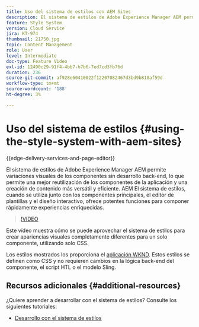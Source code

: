 ```yaml
---
title: Uso del sistema de estilos con AEM Sites
description: El sistema de estilos de Adobe Experience Manager AEM permite variaciones visuales de los componentes sin desarrollo back-end, lo que permite una mejor reutilización de los componentes de la aplicación y una creación de contenido más versátil y eficiente. AEM El sistema de estilos, cuando se utiliza junto con los componentes principales, el editor de plantillas y el diseño interactivo, ofrece potentes funciones para componer rápidamente experiencias enriquecidas.
feature: Style System
version: Cloud Service
jira: KT-974
thumbnail: 21750.jpg
topic: Content Management
role: User
level: Intermediate
doc-type: Feature Video
exl-id: 12490c29-91f4-4bb7-b7b6-7ed7cd3fb76d
duration: 236
source-git-commit: af928e60410022f12207082467d3bd9b818af59d
workflow-type: tm+mt
source-wordcount: '188'
ht-degree: 3%

---
```


# Uso del sistema de estilos {#using-the-style-system-with-aem-sites}

{{edge-delivery-services-and-page-editor}}

El sistema de estilos de Adobe Experience Manager AEM permite variaciones visuales de los componentes sin desarrollo back-end, lo que permite una mejor reutilización de los componentes de la aplicación y una creación de contenido más versátil y eficiente. AEM El sistema de estilos, cuando se utiliza junto con los componentes principales, el editor de plantillas y el diseño interactivo, ofrece potentes funciones para componer rápidamente experiencias enriquecidas.

>[!VIDEO](https://video.tv.adobe.com/v/21750?quality=12&learn=on)

Este vídeo muestra cómo se puede aprovechar el sistema de estilos para crear apariencias visuales completamente diferentes para un solo componente, utilizando solo CSS.

Los estilos mostrados los proporciona el [aplicación WKND](https://github.com/adobe/aem-guides-wknd). Estos estilos se definen como CSS y no requieren cambios en la lógica back-end del componente, el script HTL o el modelo Sling.

## Recursos adicionales {#additional-resources}

¿Quiere aprender a desarrollar con el sistema de estilos? Consulte los siguientes tutoriales:

* [Desarrollo con el sistema de estilos](https://experienceleague.adobe.com/docs/experience-manager-learn/getting-started-wknd-tutorial-develop/style-system.html)
